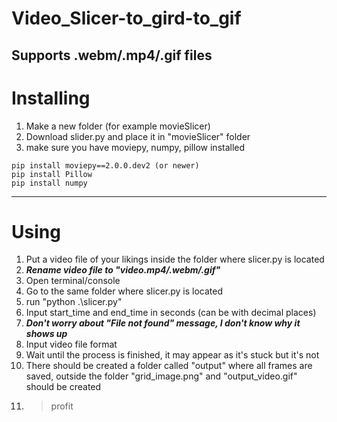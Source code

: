 # Video_Slicer-to_gird-to_gif
Supports .webm/.mp4/.gif files
---
# Installing
1. Make a new folder (for example movieSlicer)
2. Download slider.py and place it in "movieSlicer" folder
3. make sure you have moviepy, numpy, pillow installed
```
pip install moviepy==2.0.0.dev2 (or newer)
pip install Pillow
pip install numpy
```
---

# Using

1. Put a video file of your likings inside the folder where slicer.py is located
2. ***Rename video file to "video.mp4/.webm/.gif"***
3. Open terminal/console
4. Go to the same folder where slicer.py is located
5. run "python .\slicer.py"
6. Input start_time and end_time in seconds (can be with decimal places)
7. ***Don't worry about "File not found" message, I don't know why it shows up***
8. Input video file format
9. Wait until the process is finished, it may appear as it's stuck but it's not
10. There should be created a folder called "output" where all frames are saved, outside the folder "grid_image.png" and "output_video.gif" should be created
11. >profit
